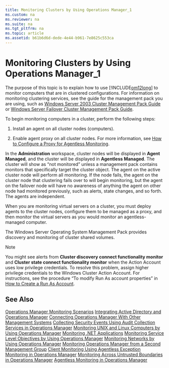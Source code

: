 ```yaml
---
title: Monitoring Clusters by Using Operations Manager_1
ms.custom: na
ms.reviewer: na
ms.suite: na
ms.tgt_pltfrm: na
ms.topic: article
ms.assetid: b61b6d6d-dede-4e44-b961-7e8625c553ca
---
```

# Monitoring Clusters by Using Operations Manager_1
The purpose of this topic is to explain how to use [!INCLUDE[om12long](Token/om12long_md.md)] to monitor computers that are in clustered configurations. For information on monitoring clustering services, see the guide for the management pack you are using, such as [Windows Server 2003 Cluster Management Pack Guide](http://go.microsoft.com/fwlink/p/?LinkID=120674) or [Windows Server Failover Cluster Management Pack Guide](http://go.microsoft.com/fwlink/p/?LinkId=239811).

To begin monitoring computers in a cluster, perform the following steps:

1.  Install an agent on all cluster nodes \(computers\).

2.  Enable agent proxy on all cluster nodes. For more information, see [How to Configure a Proxy for Agentless Monitoring](How-to-Configure-a-Proxy-for-Agentless-Monitoring.md).

In the **Administration** workspace, cluster nodes will be displayed in **Agent Managed**, and the cluster will be displayed in **Agentless Managed**. The cluster will show as “not monitored” unless a management pack contains monitors that specifically target the cluster object. The agent on the active cluster node will perform all monitoring. If the node fails, the agent on the cluster node that clustering fails over to will begin monitoring, but the agent on the failover node will have no awareness of anything the agent on other node had monitored previously, such as alerts, state changes, and so forth. The agents are independent.

When you are monitoring virtual servers on a cluster, you must deploy agents to the cluster nodes, configure them to be managed as a proxy, and then monitor the virtual servers as you would monitor an agentless\-managed computer.

The Windows Server Operating System Management Pack provides discovery and monitoring of cluster shared volumes.

> [!NOTE]
> You might see alerts from **Cluster discovery connect functionality monitor** and **Cluster state connect functionality monitor** when the Action Account uses low privilege credentials. To resolve this problem, assign higher privilege credentials to the Windows Cluster Action Account. For instructions, see the procedure “To modify Run As account properties” in [How to Create a Run As Account](How-to-Create-a-Run-As-Account.md).

## See Also
[Operations Manager Monitoring Scenarios](Operations-Manager-Monitoring-Scenarios.md)
[Integrating Active Directory and Operations Manager](Integrating-Active-Directory-and-Operations-Manager.md)
[Connecting Operations Manager With Other Management Systems](Connecting-Operations-Manager-With-Other-Management-Systems.md)
[Collecting Security Events Using Audit Collection Services in Operations Manager](Collecting-Security-Events-Using-Audit-Collection-Services-in-Operations-Manager.md)
[Monitoring UNIX and Linux Computers by Using Operations Manager](Monitoring-UNIX-and-Linux-Computers-by-Using-Operations-Manager.md)
[Monitoring .NET Applications](Monitoring-.NET-Applications.md)
[Monitoring Service Level Objectives by Using Operations Manager](Monitoring-Service-Level-Objectives-by-Using-Operations-Manager.md)
[Monitoring Networks by Using Operations Manager](Monitoring-Networks-by-Using-Operations-Manager.md)
[Monitoring Operations Manager from a Second Management Group](Monitoring-Operations-Manager-from-a-Second-Management-Group.md)
[Client Monitoring Using Agentless Exception Monitoring in Operations Manager](Client-Monitoring-Using-Agentless-Exception-Monitoring-in-Operations-Manager.md)
[Monitoring Across Untrusted Boundaries in Operations Manager](Monitoring-Across-Untrusted-Boundaries-in-Operations-Manager.md)
[Agentless Monitoring in Operations Manager](Agentless-Monitoring-in-Operations-Manager.md)


